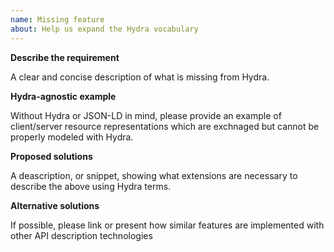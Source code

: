 ```yaml
---
name: Missing feature
about: Help us expand the Hydra vocabulary
---
```


**Describe the requirement**

A clear and concise description of what is missing from Hydra.

**Hydra-agnostic example**

Without Hydra or JSON-LD in mind, please provide an example of client/server resource representations which are exchnaged but cannot be properly modeled with Hydra.

**Proposed solutions**

A deascription, or snippet, showing what extensions are necessary to describe the above using Hydra terms.

**Alternative solutions**

If possible, please link or present how similar features are implemented with other API description technologies
